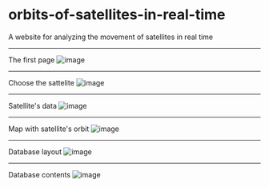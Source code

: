 # orbits-of-satellites-in-real-time
A website for analyzing the movement of satellites in real time
***
The first page
![image](https://github.com/user-attachments/assets/953f7b66-8b7b-4039-b994-6f5324878ecb)
***
Choose the sattelite
![image](https://github.com/user-attachments/assets/b9f31fb6-dc03-44f8-a401-910d05cbdc0c)
***
Satellite's data
![image](https://github.com/user-attachments/assets/03e39389-88f0-4775-a1dd-72a838798a14)
***
Map with satellite's orbit
![image](https://github.com/user-attachments/assets/59589533-41cd-4806-a609-37e670bd4904)
***
Database layout
![image](https://github.com/user-attachments/assets/b7e6e43f-d2c2-476a-a0b7-56de9ba140fe)
***
Database contents
![image](https://github.com/user-attachments/assets/a18906b1-8ddd-4955-a6e8-ce0bd7953d80)
